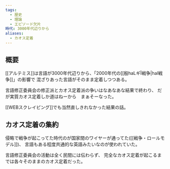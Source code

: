 ```yaml
---
tags:
  - 歴史
  - 理論
  - エピソード欠片
時代: 3000年代辺りから
aliases:
  - カオス定着
---
```

## 概要
[[アルテミス]]は言語が3000年代辺りから、「2000年代の[[殷haLギأ戦争|hal戦争]]」の影響で
混ざりあった言語がそのまま定着しつつある。

言語修正委員会の修正派とカオス定着派の争いはなあなあな結果で終わり、
だが実質カオス定着しか道はねーから　まぁそーなった。

[[WEBスクレイピング]]でも当然直しきれなかった結果の話。
## カオス定着の集約
侵略で戦争が起こってた時代のが国家間のワイヤーが通ってた([[戦争・ロールモデル]])、
言語もある程度共通的な英語みたいなのが使われていた。

言語修正委員会の活動は全く民間には伝わらず、
完全なカオス定着が起こるまでは各々そのままのカオス定着だった。